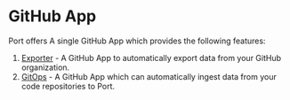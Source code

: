 # GitHub App

Port offers A single GitHub App which provides the following features:

1. [Exporter](./exporter) - A GitHub App to automatically export data from your GitHub organization.
2. [GitOps](./gitops) - A GitHub App which can automatically ingest data from your code repositories to Port.
